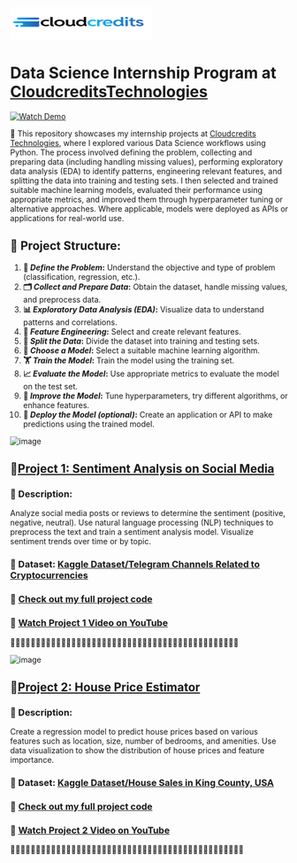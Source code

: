[![image](https://github.com/jcdumlao14/CloudcreditsTechnologies-Data-Science-Internship/blob/main/Cloudtech.png?raw=true)](https://cloudcreditstechnologies.in/)

# Data Science Internship Program at [CloudcreditsTechnologies](https://cloudcreditstechnologies.in/)

[![Watch Demo](https://github.com/jcdumlao14/CloudcreditsTechnologies-Data-Science-Internship/blob/main/cloudCredit-ezgif.com-video-to-gif-converter.gif)](https://cloudcreditstechnologies.in/)

💼 This repository showcases my internship projects at [Cloudcredits Technologies](https://www.linkedin.com/company/cloudcredits-technology-pvt-ltd/), where I explored various Data Science workflows using Python. The process involved defining the problem, collecting and preparing data (including handling missing values), performing exploratory data analysis (EDA) to identify patterns, engineering relevant features, and splitting the data into training and testing sets. I then selected and trained suitable machine learning models, evaluated their performance using appropriate metrics, and improved them through hyperparameter tuning or alternative approaches. Where applicable, models were deployed as APIs or applications for real-world use.

## **🔧 Project Structure:**
1. **🧠 *Define the Problem*:** Understand the objective and type of problem (classification, regression, etc.).
2. **🗂️ *Collect and Prepare Data*:** Obtain the dataset, handle missing values, and preprocess data.
3. **📊 *Exploratory Data Analysis (EDA)*:** Visualize data to understand patterns and correlations.
4. **🧪 *Feature Engineering*:** Select and create relevant features.
5. **🔀 *Split the Data*:** Divide the dataset into training and testing sets.
6. **🤖 *Choose a Model*:** Select a suitable machine learning algorithm.
7. **🏋️ *Train the Model*:** Train the model using the training set.
8. **📈 *Evaluate the Model*:** Use appropriate metrics to evaluate the model on the test set.
9. **🔧 *Improve the Model*:** Tune hyperparameters, try different algorithms, or enhance features.
10. **🚀 *Deploy the Model (optional)*:** Create an application or API to make predictions using the trained model.

![image](https://github.com/user-attachments/assets/423db760-fd08-4a08-a352-5fb90d31964a)

## 🔹[Project 1: Sentiment Analysis on Social Media](https://github.com/jcdumlao14/CloudcreditsTechnologies-Data-Science-Internship/blob/main/Project_1_Sentiment_Analysis_on_Social_Media.ipynb)
### 📝 Description: 
Analyze social media posts or reviews to determine the sentiment (positive, negative, neutral). Use natural language processing (NLP) techniques to preprocess the text and train a sentiment analysis model. Visualize sentiment trends over time or by 
topic.
### 📂 Dataset: [Kaggle Dataset/Telegram Channels Related to Cryptocurrencies](https://www.kaggle.com/datasets/jocelyndumlao/telegram-channels-related-to-cryptocurrencies)

### 📂 [Check out my full project code](https://github.com/jcdumlao14/CloudcreditsTechnologies-Data-Science-Internship/blob/main/Project_1_Sentiment_Analysis_on_Social_Media.ipynb)

### 🎥 **[Watch Project 1 Video on YouTube](https://youtu.be/A6P8oUGAhsI)**

🌟🌟🌟🌟🌟🌟🌟🌟🌟🌟🌟🌟🌟🌟🌟🌟🌟🌟🌟🌟🌟🌟🌟🌟🌟🌟🌟🌟🌟🌟🌟🌟🌟🌟🌟🌟🌟🌟🌟🌟🌟🌟🌟🌟🌟

![image](https://github.com/user-attachments/assets/24100e9b-a394-4c23-b424-2b97a45ec3e4)


## 🔹[Project 2: House Price Estimator](https://github.com/jcdumlao14/CloudcreditsTechnologies-Data-Science-Internship/blob/main/Project_2_House_Price_Estimator.ipynb)
### 📝 Description: 
Create a regression model to predict house prices based on various features such as location, size, number of bedrooms, and amenities. Use data visualization to show the distribution of house prices and feature importance.


### 📂 Dataset: [Kaggle Dataset/House Sales in King County, USA](https://www.kaggle.com/datasets/harlfoxem/housesalesprediction/data)

### 📂 [Check out my full project code](https://github.com/jcdumlao14/CloudcreditsTechnologies-Data-Science-Internship/blob/main/Project_2_House_Price_Estimator.ipynb)

### 🎥 **[Watch Project 2 Video on YouTube](https://youtu.be/twSkw0X7PTM)**

🌟🌟🌟🌟🌟🌟🌟🌟🌟🌟🌟🌟🌟🌟🌟🌟🌟🌟🌟🌟🌟🌟🌟🌟🌟🌟🌟🌟🌟🌟🌟🌟🌟🌟🌟🌟🌟🌟🌟🌟🌟🌟🌟🌟🌟🌟







